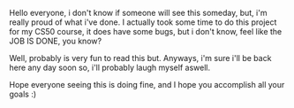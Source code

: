 Hello everyone, i don't know if someone will see this someday, but, i'm really proud of what i've done. I actually took some time to do this project for my CS50 course, it does have some bugs, but i don't know, feel like the JOB IS DONE, you know? 

Well, probably is very fun to read this but. Anyways, i'm sure i'll be back here any day soon so, i'll probably laugh myself aswell. 

Hope everyone seeing this is doing fine, and I hope you accomplish all your goals :)
